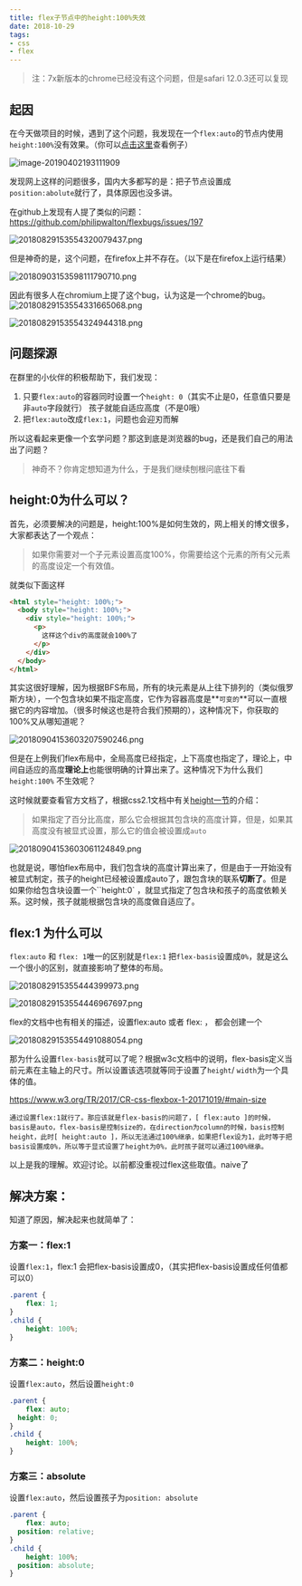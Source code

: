 ```yaml
---
title: flex子节点中的height:100%失效
date: 2018-10-29
tags: 
- css
- flex
---
```


> 注：7x新版本的chrome已经没有这个问题，但是safari 12.0.3还可以复现

## 起因

在今天做项目的时候，遇到了这个问题，我发现在一个`flex:auto`的节点内使用`height:100%`没有效果。（你可以[点击这里](<https://codepen.io/voidsky/pen/OoRWKY>)查看例子）

![image-20190402193111909](http://img.hksite.cn/2019-04-02-113112.png)

发现网上这样的问题很多，国内大多都写的是：把子节点设置成`position:abolute`就行了，具体原因也没多讲。

在github上发现有人提了类似的问题：https://github.com/philipwalton/flexbugs/issues/197

![20180829153554320079437.png](http://img.hksite.cn/20180829153554320079437.png)

但是神奇的是，这个问题，在firefox上并不存在。（以下是在firefox上运行结果）

![20180903153598111790710.png](http://img.hksite.cn/20180903153598111790710.png)

因此有很多人在chromium上提了这个bug，认为这是一个chrome的bug。![20180829153554331665068.png](http://img.hksite.cn/20180829153554331665068.png)

![20180829153554324944318.png](http://img.hksite.cn/20180829153554324944318.png)

## 问题探源

在群里的小伙伴的积极帮助下，我们发现：

1. 只要`flex:auto`的容器同时设置一个`height: 0`（其实不止是0，任意值只要是非`auto`字段就行） 孩子就能自适应高度（不是0哦）
2. 把`flex:auto`改成`flex:1`，问题也会迎刃而解

所以这看起来更像一个玄学问题？那这到底是浏览器的bug，还是我们自己的用法出了问题？

> 神奇不？你肯定想知道为什么，于是我们继续刨根问底往下看

## height:0为什么可以？

首先，必须要解决的问题是，height:100%是如何生效的，网上相关的博文很多，大家都表达了一个观点：

> 如果你需要对一个子元素设置高度100%，你需要给这个元素的所有父元素的高度设定一个有效值。

就类似下面这样

```html
<html style="height: 100%;">
  <body style="height: 100%;">
    <div style="height: 100%;">
      <p>
        这样这个div的高度就会100%了
      </p>
    </div>
  </body>
</html>
```

其实这很好理解，因为根据BFS布局，所有的块元素是从上往下排列的（类似俄罗斯方块），一个包含块如果不指定高度，它作为容器高度是**`可变的`**可以一直根据它的内容增加。（很多时候这也是符合我们预期的），这种情况下，你获取的100%又从哪知道呢？

![20180904153603207590246.png](http://img.hksite.cn/20180904153603207590246.png)

但是在上例我们flex布局中，全局高度已经指定，上下高度也指定了，理论上，中间自适应的高度**理论上**也能很明确的计算出来了。这种情况下为什么我们`height:100%` 不生效呢？

这时候就要查看官方文档了，根据css2.1文档中有关[height一节](https://www.w3.org/TR/CSS2/visudet.html#propdef-height)的介绍：

> 如果指定了百分比高度，那么它会根据其包含块的高度计算，但是，如果其高度没有被显式设置，那么它的值会被设置成`auto`

![20180904153603061124849.png](http://img.hksite.cn/20180904153603061124849.png)

也就是说，哪怕flex布局中，我们包含块的高度计算出来了，但是由于一开始没有被显式制定，孩子的height已经被设置成auto了，跟包含块的联系**切断了**。但是如果你给包含块设置一个``height:0` ，就显式指定了包含块和孩子的高度依赖关系。这时候，孩子就能根据包含块的高度做自适应了。

## flex:1 为什么可以

`flex:auto` 和  `flex: 1`唯一的区别就是`flex:1` 把`flex-basis`设置成`0%`，就是这么一个很小的区别，就直接影响了整体的布局。

![2018082915355444399973.png](http://img.hksite.cn/2018082915355444399973.png)

![20180829153554446967697.png](http://img.hksite.cn/20180829153554446967697.png)

flex的文档中也有相关的描述，设置flex:auto 或者 flex: ， 都会创建一个

![20180829153554491088054.png](http://img.hksite.cn/20180829153554491088054.png)

那为什么设置`flex-basis`就可以了呢？根据w3c文档中的说明，flex-basis定义当前元素在主轴上的尺寸。所以设置该选项就等同于设置了`height`/ `width`为一个具体的值。

https://www.w3.org/TR/2017/CR-css-flexbox-1-20171019/#main-size

	通过设置flex:1就行了。那应该就是flex-basis的问题了，[ flex:auto ]的时候，basis是auto，flex-basis是控制size的，在direction为column的时候，basis控制height，此时[ height:auto ]，所以无法通过100%继承，如果把flex设为1，此时等于把basis设置成0%，所以等于显式设置了height为0%，此时孩子就可以通过100%继承。

以上是我的理解。欢迎讨论。以前都没重视过flex这些取值。naive了





## 解决方案：

知道了原因，解决起来也就简单了：

### 方案一：flex:1

设置`flex:1`，flex:1 会把flex-basis设置成0，（其实把flex-basis设置成任何值都可以0）

```css
.parent {
	flex: 1;
}
.child {
	height: 100%;   
}
```

### 方案二：height:0

设置`flex:auto`，然后设置`height:0`

```css
.parent {
	flex: auto;
  height: 0;
}
.child {
	height: 100%;   
}
```

### 方案三：absolute

设置`flex:auto`，然后设置孩子为`position: absolute`

```css
.parent {
	flex: auto;
  position: relative;
}
.child {
	height: 100%;   
  position: absolute;
}
```

